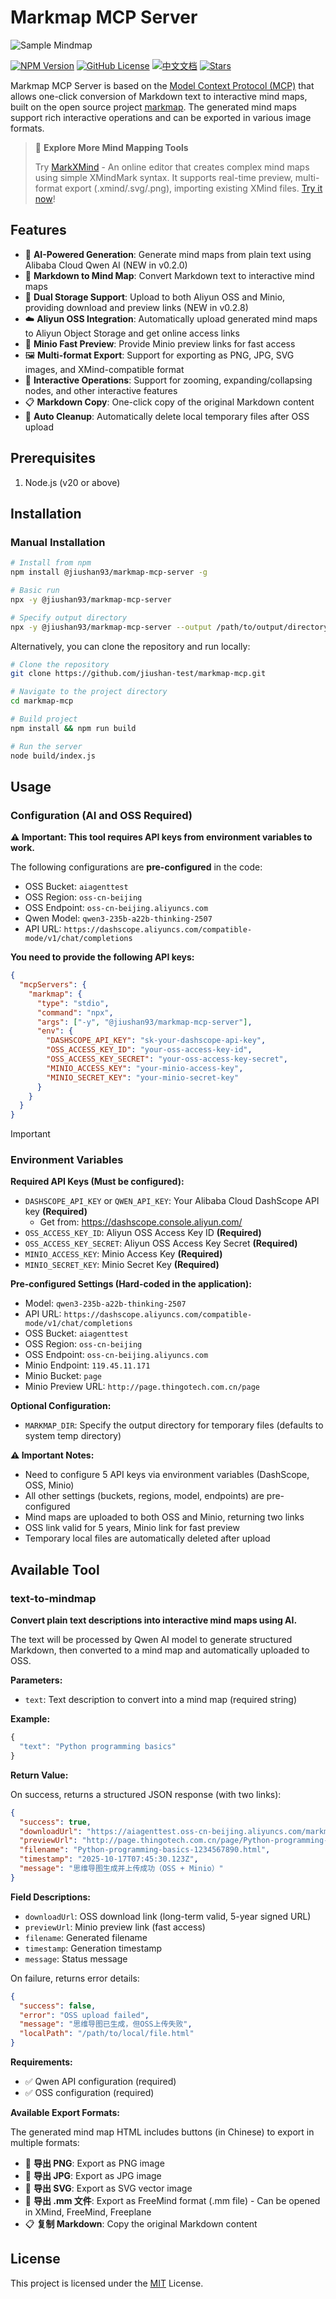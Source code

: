 # Markmap MCP Server

![Sample Mindmap](./docs/markmap.svg)

[![NPM Version](https://img.shields.io/npm/v/@jiushan93/markmap-mcp-server.svg)](https://www.npmjs.com/package/@jiushan93/markmap-mcp-server)
[![GitHub License](https://img.shields.io/github/license/jiushan-test/markmap-mcp.svg)](LICENSE)
[![中文文档](https://img.shields.io/badge/中文文档-点击查看-blue)](README_zh-CN.md)
[![Stars](https://img.shields.io/github/stars/jiushan-test/markmap-mcp)](https://github.com/jiushan-test/markmap-mcp)

Markmap MCP Server is based on the [Model Context Protocol (MCP)](https://modelcontextprotocol.io/introduction) that allows one-click conversion of Markdown text to interactive mind maps, built on the open source project [markmap](https://github.com/markmap/markmap). The generated mind maps support rich interactive operations and can be exported in various image formats.

> 🎉 **Explore More Mind Mapping Tools**
>
> Try [MarkXMind](https://github.com/jinzcdev/markxmind) - An online editor that creates complex mind maps using simple XMindMark syntax. It supports real-time preview, multi-format export (.xmind/.svg/.png), importing existing XMind files. [Try it now](https://markxmind.js.org/)!

## Features

- 🤖 **AI-Powered Generation**: Generate mind maps from plain text using Alibaba Cloud Qwen AI (NEW in v0.2.0)
- 🌠 **Markdown to Mind Map**: Convert Markdown text to interactive mind maps
- 🔗 **Dual Storage Support**: Upload to both Aliyun OSS and Minio, providing download and preview links (NEW in v0.2.8)
- ☁️ **Aliyun OSS Integration**: Automatically upload generated mind maps to Aliyun Object Storage and get online access links
- 🚀 **Minio Fast Preview**: Provide Minio preview links for fast access
- 🖼️ **Multi-format Export**: Support for exporting as PNG, JPG, SVG images, and XMind-compatible format
- 🔄 **Interactive Operations**: Support for zooming, expanding/collapsing nodes, and other interactive features
- 📋 **Markdown Copy**: One-click copy of the original Markdown content
- 🧹 **Auto Cleanup**: Automatically delete local temporary files after OSS upload

## Prerequisites

1. Node.js (v20 or above)

## Installation

### Manual Installation

```bash
# Install from npm
npm install @jiushan93/markmap-mcp-server -g

# Basic run
npx -y @jiushan93/markmap-mcp-server

# Specify output directory
npx -y @jiushan93/markmap-mcp-server --output /path/to/output/directory
```

Alternatively, you can clone the repository and run locally:

```bash
# Clone the repository
git clone https://github.com/jiushan-test/markmap-mcp.git

# Navigate to the project directory
cd markmap-mcp

# Build project
npm install && npm run build

# Run the server
node build/index.js
```

## Usage

### Configuration (AI and OSS Required)

**⚠️ Important: This tool requires API keys from environment variables to work.**

The following configurations are **pre-configured** in the code:

- OSS Bucket: `aiagenttest`
- OSS Region: `oss-cn-beijing`
- OSS Endpoint: `oss-cn-beijing.aliyuncs.com`
- Qwen Model: `qwen3-235b-a22b-thinking-2507`
- API URL: `https://dashscope.aliyuncs.com/compatible-mode/v1/chat/completions`

**You need to provide the following API keys:**

```json
{
  "mcpServers": {
    "markmap": {
      "type": "stdio",
      "command": "npx",
      "args": ["-y", "@jiushan93/markmap-mcp-server"],
      "env": {
        "DASHSCOPE_API_KEY": "sk-your-dashscope-api-key",
        "OSS_ACCESS_KEY_ID": "your-oss-access-key-id",
        "OSS_ACCESS_KEY_SECRET": "your-oss-access-key-secret",
        "MINIO_ACCESS_KEY": "your-minio-access-key",
        "MINIO_SECRET_KEY": "your-minio-secret-key"
      }
    }
  }
}
```

> [!IMPORTANT]
>
> ### Environment Variables
>
> **Required API Keys (Must be configured):**
>
> - `DASHSCOPE_API_KEY` or `QWEN_API_KEY`: Your Alibaba Cloud DashScope API key **(Required)**
>   - Get from: https://dashscope.console.aliyun.com/
> - `OSS_ACCESS_KEY_ID`: Aliyun OSS Access Key ID **(Required)**
> - `OSS_ACCESS_KEY_SECRET`: Aliyun OSS Access Key Secret **(Required)**
> - `MINIO_ACCESS_KEY`: Minio Access Key **(Required)**
> - `MINIO_SECRET_KEY`: Minio Secret Key **(Required)**
>
> **Pre-configured Settings (Hard-coded in the application):**
>
> - Model: `qwen3-235b-a22b-thinking-2507`
> - API URL: `https://dashscope.aliyuncs.com/compatible-mode/v1/chat/completions`
> - OSS Bucket: `aiagenttest`
> - OSS Region: `oss-cn-beijing`
> - OSS Endpoint: `oss-cn-beijing.aliyuncs.com`
> - Minio Endpoint: `119.45.11.171`
> - Minio Bucket: `page`
> - Minio Preview URL: `http://page.thingotech.com.cn/page`
>
> **Optional Configuration:**
>
> - `MARKMAP_DIR`: Specify the output directory for temporary files (defaults to system temp directory)
>
> **⚠️ Important Notes:**
>
> - Need to configure 5 API keys via environment variables (DashScope, OSS, Minio)
> - All other settings (buckets, regions, model, endpoints) are pre-configured
> - Mind maps are uploaded to both OSS and Minio, returning two links
> - OSS link valid for 5 years, Minio link for fast preview
> - Temporary local files are automatically deleted after upload

## Available Tool

### text-to-mindmap

**Convert plain text descriptions into interactive mind maps using AI.**

The text will be processed by Qwen AI model to generate structured Markdown, then converted to a mind map and automatically uploaded to OSS.

**Parameters:**

- `text`: Text description to convert into a mind map (required string)

**Example:**

```javascript
{
  "text": "Python programming basics"
}
```

**Return Value:**

On success, returns a structured JSON response (with two links):

```json
{
  "success": true,
  "downloadUrl": "https://aiagenttest.oss-cn-beijing.aliyuncs.com/markmap/Python-programming-basics-1234567890.html?...",
  "previewUrl": "http://page.thingotech.com.cn/page/Python-programming-basics-1234567890.html",
  "filename": "Python-programming-basics-1234567890.html",
  "timestamp": "2025-10-17T07:45:30.123Z",
  "message": "思维导图生成并上传成功（OSS + Minio）"
}
```

**Field Descriptions:**

- `downloadUrl`: OSS download link (long-term valid, 5-year signed URL)
- `previewUrl`: Minio preview link (fast access)
- `filename`: Generated filename
- `timestamp`: Generation timestamp
- `message`: Status message

On failure, returns error details:

```json
{
  "success": false,
  "error": "OSS upload failed",
  "message": "思维导图已生成，但OSS上传失败",
  "localPath": "/path/to/local/file.html"
}
```

**Requirements:**

- ✅ Qwen API configuration (required)
- ✅ OSS configuration (required)

**Available Export Formats:**

The generated mind map HTML includes buttons (in Chinese) to export in multiple formats:

- 📸 **导出 PNG**: Export as PNG image
- 📸 **导出 JPG**: Export as JPG image
- 📸 **导出 SVG**: Export as SVG vector image
- 🧠 **导出 .mm 文件**: Export as FreeMind format (.mm file) - Can be opened in XMind, FreeMind, Freeplane
- 📋 **复制 Markdown**: Copy the original Markdown content

## License

This project is licensed under the [MIT](./LICENSE) License.
